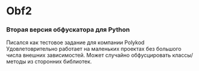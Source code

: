 # Obf2
### Вторая версия обфускатора для Python
Писался как тестовое задание для компании Polykod
Удовлетоврительно работает на маленьких проектах без большого числа внешних зависимостей. Может случайно обфусцировать классы/методы из сторонних библиотек.
